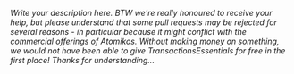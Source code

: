 _Write your description here. BTW we're really honoured to receive your help, but please understand that some pull requests may be rejected for several reasons - in particular because it might conflict with the commercial offerings of Atomikos. Without making money on something, we would not have been able to give TransactionsEssentials for free in the first place! Thanks for understanding..._


